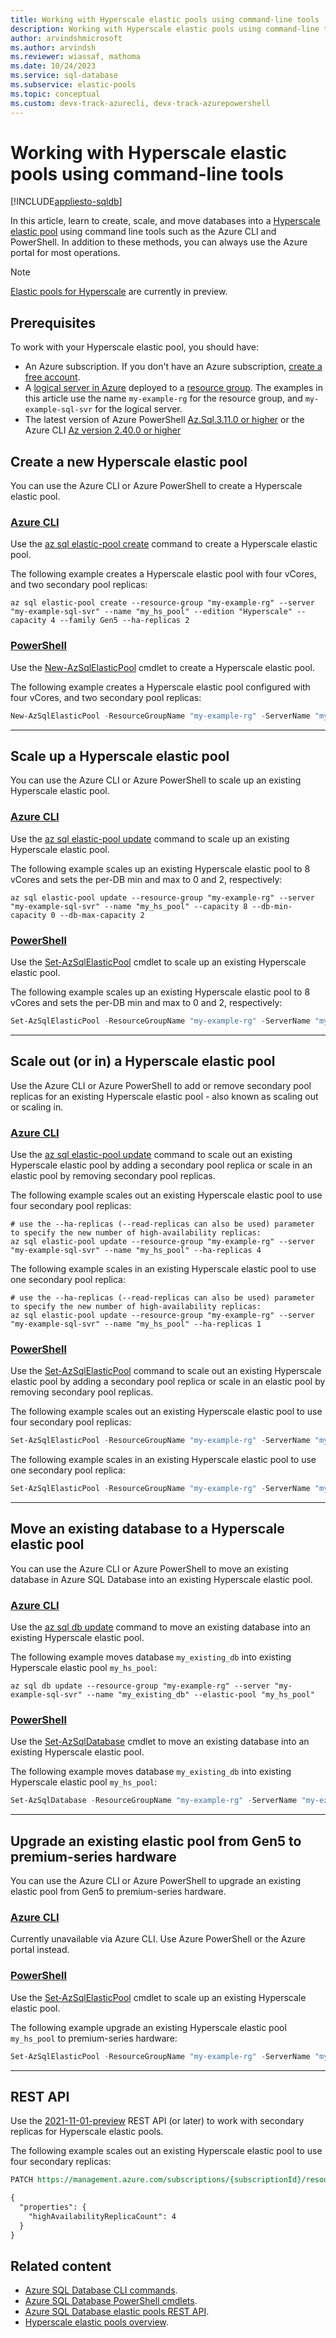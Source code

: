 ```yaml
---
title: Working with Hyperscale elastic pools using command-line tools
description: Working with Hyperscale elastic pools using command-line tools such as the Azure CLI and PowerShell.
author: arvindshmicrosoft
ms.author: arvindsh
ms.reviewer: wiassaf, mathoma
ms.date: 10/24/2023
ms.service: sql-database
ms.subservice: elastic-pools
ms.topic: conceptual
ms.custom: devx-track-azurecli, devx-track-azurepowershell
---
```

# Working with Hyperscale elastic pools using command-line tools
[!INCLUDE[appliesto-sqldb](../includes/appliesto-sqldb.md)]

In this article, learn to create, scale, and move databases into a [Hyperscale elastic pool](hyperscale-elastic-pool-overview.md) using command line tools such as the Azure CLI and PowerShell. In addition to these methods, you can always use the Azure portal for most operations.

> [!NOTE]
> [Elastic pools for Hyperscale](./hyperscale-elastic-pool-overview.md) are currently in preview.

## Prerequisites

To work with your Hyperscale elastic pool, you should have: 

- An Azure subscription. If you don't have an Azure subscription, [create a free account](https://azure.microsoft.com/free/).
- A [logical server in Azure](logical-servers.md) deployed to a [resource group](/azure/azure-resource-manager/management/manage-resource-groups-portal). The examples in this article use the name `my-example-rg` for the resource group, and `my-example-sql-svr` for the logical server. 
- The latest version of Azure PowerShell [Az.Sql.3.11.0 or higher](https://www.powershellgallery.com/packages/Az.Sql/3.11.0) or the Azure CLI [Az version 2.40.0 or higher](/cli/azure/install-azure-cli)


## Create a new Hyperscale elastic pool

You can use the Azure CLI or Azure PowerShell to create a Hyperscale elastic pool. 

### [Azure CLI](#tab/azure-cli)


Use the [az sql elastic-pool create](/cli/azure/sql/elastic-pool#az_sql_elastic_pool_create) command to create a Hyperscale elastic pool. 

The following example creates a Hyperscale elastic pool with four vCores, and two secondary pool replicas:

```azurecli
az sql elastic-pool create --resource-group "my-example-rg" --server "my-example-sql-svr" --name "my_hs_pool" --edition "Hyperscale" --capacity 4 --family Gen5 --ha-replicas 2
```

### [PowerShell](#tab/azure-powershell)

Use the [New-AzSqlElasticPool](/powershell/module/az.sql/new-azsqlelasticpool) cmdlet to create a Hyperscale elastic pool. 

The following example creates a Hyperscale elastic pool configured with four vCores, and two secondary pool replicas:

```powershell
New-AzSqlElasticPool -ResourceGroupName "my-example-rg" -ServerName "my-example-sql-svr" -ElasticPoolName "my_hs_pool" -Edition "Hyperscale" -VCore 4 -ComputeGeneration Gen5 -HighAvailabilityReplicaCount 2
```

---

## Scale up a Hyperscale elastic pool

You can use the Azure CLI or Azure PowerShell to scale up an existing Hyperscale elastic pool. 


### [Azure CLI](#tab/azure-cli)

Use the [az sql elastic-pool update](/cli/azure/sql/elastic-pool#az-sql-elastic-pool-update) command to scale up an existing Hyperscale elastic pool. 

The following example scales up an existing Hyperscale elastic pool to 8 vCores and sets the per-DB min and max to 0 and 2, respectively:

```azurecli
az sql elastic-pool update --resource-group "my-example-rg" --server "my-example-sql-svr" --name "my_hs_pool" --capacity 8 --db-min-capacity 0 --db-max-capacity 2
```

### [PowerShell](#tab/azure-powershell)

Use the [Set-AzSqlElasticPool](/powershell/module/az.sql/set-azsqlelasticpool) cmdlet to scale up an existing Hyperscale elastic pool. 

The following example scales up an existing Hyperscale elastic pool to 8 vCores and sets the per-DB min and max to 0 and 2, respectively:


```powershell
Set-AzSqlElasticPool -ResourceGroupName "my-example-rg" -ServerName "my-example-sql-svr" -ElasticPoolName "my_hs_pool" -VCore 8 -DatabaseVCoreMin 0 -DatabaseVCoreMax 2
```

---

## Scale out (or in) a Hyperscale elastic pool

Use the Azure CLI or Azure PowerShell to add or remove secondary pool replicas for an existing Hyperscale elastic pool - also known as scaling out or scaling in. 


### [Azure CLI](#tab/azure-cli)

Use the [az sql elastic-pool update](/cli/azure/sql/elastic-pool#az-sql-elastic-pool-update) command to scale out an existing Hyperscale elastic pool by adding a secondary pool replica or scale in an elastic pool by removing secondary pool replicas. 

The following example scales out an existing Hyperscale elastic pool to use four secondary pool replicas: 

```azurecli
# use the --ha-replicas (--read-replicas can also be used) parameter to specify the new number of high-availability replicas:
az sql elastic-pool update --resource-group "my-example-rg" --server "my-example-sql-svr" --name "my_hs_pool" --ha-replicas 4
```

The following example scales in an existing Hyperscale elastic pool to use one secondary pool replica: 

```azurecli
# use the --ha-replicas (--read-replicas can also be used) parameter to specify the new number of high-availability replicas:
az sql elastic-pool update --resource-group "my-example-rg" --server "my-example-sql-svr" --name "my_hs_pool" --ha-replicas 1
```

### [PowerShell](#tab/azure-powershell)

Use the [Set-AzSqlElasticPool](/powershell/module/az.sql/set-azsqlelasticpool) command to scale out an existing Hyperscale elastic pool by adding a secondary pool replica or scale in an elastic pool by removing secondary pool replicas. 

The following example scales out an existing Hyperscale elastic pool to use four secondary pool replicas: 

```powershell
Set-AzSqlElasticPool -ResourceGroupName "my-example-rg" -ServerName "my-example-sql-svr" -ElasticPoolName "my_hs_pool"  -HighAvailabilityReplicaCount 4
```

The following example scales in an existing Hyperscale elastic pool to use one secondary pool replica: 

```powershell
Set-AzSqlElasticPool -ResourceGroupName "my-example-rg" -ServerName "my-example-sql-svr" -ElasticPoolName "my_hs_pool"  -HighAvailabilityReplicaCount 1
```

---

## Move an existing database to a Hyperscale elastic pool

You can use the Azure CLI or Azure PowerShell to move an existing database in Azure SQL Database into an existing Hyperscale elastic pool. 

### [Azure CLI](#tab/azure-cli)

Use the [az sql db update](/cli/azure/sql/db#az-sql-db-update) command to move an existing database into an existing Hyperscale elastic pool. 

The following example moves database `my_existing_db` into existing Hyperscale elastic pool `my_hs_pool`: 

```azurecli
az sql db update --resource-group "my-example-rg" --server "my-example-sql-svr" --name "my_existing_db" --elastic-pool "my_hs_pool"
```

### [PowerShell](#tab/azure-powershell)

Use the [Set-AzSqlDatabase](/powershell/module/az.sql/set-azsqldatabase) cmdlet to move an existing database into an existing Hyperscale elastic pool.


The following example moves database `my_existing_db` into existing Hyperscale elastic pool `my_hs_pool`: 

```powershell
Set-AzSqlDatabase -ResourceGroupName "my-example-rg" -ServerName "my-example-sql-svr" -DatabaseName "my_existing_db" -ElasticPoolName "my_hs_pool"
```

---

## Upgrade an existing elastic pool from Gen5 to premium-series hardware

You can use the Azure CLI or Azure PowerShell to upgrade an existing elastic pool from Gen5 to premium-series hardware.

### [Azure CLI](#tab/azure-cli)

<!--
Use the [az sql elastic-pool update](/cli/azure/sql/elastic-pool#az-sql-elastic-pool-update) command to upgrade an existing Hyperscale elastic pool.

The following example upgrade an existing Hyperscale elastic pool `my_hs_pool` to premium-series hardware:

```azurecli
az sql elastic-pool update --resource-group "my-example-rg" --server "my-example-sql-svr" --name "my_hs_pool" --family "premium-series"
```
-->

Currently unavailable via Azure CLI. Use Azure PowerShell or the Azure portal instead.

### [PowerShell](#tab/azure-powershell)

Use the [Set-AzSqlElasticPool](/powershell/module/az.sql/set-azsqlelasticpool) cmdlet to scale up an existing Hyperscale elastic pool. 

The following example upgrade an existing Hyperscale elastic pool `my_hs_pool` to premium-series hardware:


```powershell
Set-AzSqlElasticPool -ResourceGroupName "my-example-rg" -ServerName "my-example-sql-svr" -ElasticPoolName "my_hs_pool" -ComputeGeneration "PRMS"
```

---

## REST API

Use the [2021-11-01-preview](/rest/api/sql/2021-11-01-preview/elastic-pools/update?tabs=HTTP#update-high-availability-replica-count-of-a-hyperscale-elastic-pool) REST API (or later) to work with secondary replicas for Hyperscale elastic pools.

The following example scales out  an existing Hyperscale elastic pool to use four secondary replicas:

```rest
PATCH https://management.azure.com/subscriptions/{subscriptionId}/resourceGroups/{resourceGroupName}/providers/Microsoft.Sql/servers/{serverName}/elasticPools/{elasticPoolName}?api-version=2021-11-01-preview

{
  "properties": {
    "highAvailabilityReplicaCount": 4
  }
}
```

## Related content

- [Azure SQL Database CLI commands](/cli/azure/sql).
- [Azure SQL Database PowerShell cmdlets](/powershell/module/az.sql/).
- [Azure SQL Database elastic pools REST API](/rest/api/sql/2021-11-01-preview/elastic-pools/).
- [Hyperscale elastic pools overview](./hyperscale-elastic-pool-overview.md).
